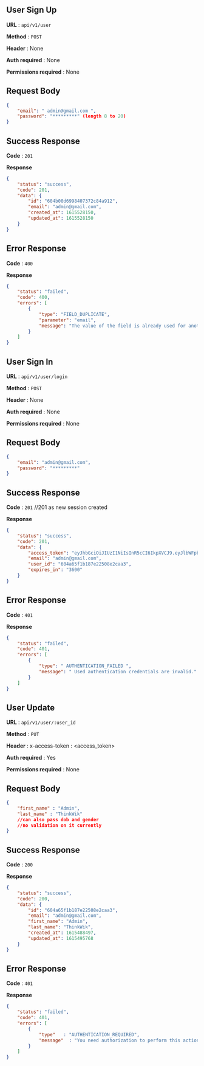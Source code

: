 ## User Sign Up

**URL** : `api/v1/user`

**Method** : `POST`

**Header** : None 

**Auth required** : None

**Permissions required** : None

## Request Body

```json
{ 
    "email": " admin@gmail.com ", 
    "password": "*********" (length 8 to 20)
} 
```

## Success Response

**Code** : `201`

**Response**

```json
{
    "status": "success",
    "code": 201,
    "data": {
        "id": "604b00d6998407372c84a912",
        "email": "admin@gmail.com",
        "created_at": 1615528150,
        "updated_at": 1615528150
    }
}
```

## Error Response 

**Code** : `400`

**Response**

```json
{ 
    "status": "failed", 
    "code": 400, 
    "errors": [ 
        { 
            "type": "FIELD_DUPLICATE", 
            "parameter": "email", 
            "message": "The value of the field is already used for another resource." 
        } 
    ]
}
```

## User Sign In

**URL** : `api/v1/user/login`

**Method** : `POST`

**Header** : None 

**Auth required** : None

**Permissions required** : None

## Request Body

```json
{ 
    "email": "admin@gmail.com", 
    "password": "*********"  
}  
```

## Success Response

**Code** : `201` //201 as new session created

**Response**

```json
{
    "status": "success",
    "code": 201,
    "data": {
        "access_token": "eyJhbGciOiJIUzI1NiIsInR5cCI6IkpXVCJ9.eyJlbWFpbCI6ImFkbWluQGdtYWlsLmNvbSIsImlhdCI6MTYxNTUzMTc0MywiZXhwIjoxNjE1NTM1MzQzfQ.gZtBEScsCb40KceeL_LTOfsxWZT-tQ-m112n8xDML5U",
        "email": "admin@gmail.com",
        "user_id": "604a65f1b187e22508e2caa3",
        "expires_in": "3600"
    }
}
```

## Error Response 

**Code** : `401`

**Response**

```json
{ 
    "status": "failed", 
    "code": 401, 
    "errors": [ 
        { 
            "type": " AUTHENTICATION_FAILED ", 
            "message": " Used authentication credentials are invalid." 
        } 
    ]
}
```

## User Update

**URL** : `api/v1/user/:user_id`

**Method** : `PUT`

**Header** : x-access-token : <access_token> 

**Auth required** : Yes

**Permissions required** : None

## Request Body

```json
{
	"first_name" : "Admin",
	"last_name" : "ThinkWik" 
    //can also pass dob and gender
    //no validation on it currently
}  
```

## Success Response

**Code** : `200`

**Response**

```json
{
    "status": "success",
    "code": 200,
    "data": {
        "id": "604a65f1b187e22508e2caa3",
        "email": "admin@gmail.com",
        "first_name": "Admin",
        "last_name": "ThinkWik",
        "created_at": 1615488497,
        "updated_at": 1615495768
    }
}
```

## Error Response 

**Code** : `401`

**Response**

```json
{ 
    "status": "failed", 
    "code": 401, 
    "errors": [ 
        { 
            "type"   : "AUTHENTICATION_REQUIRED",
            "message"  : "You need authorization to perform this action."
        } 
    ]
}
```